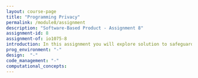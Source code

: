 ```yaml
---
layout: course-page
title: "Programming Privacy"
permalink: /module8/assignment
description: "Software-Based Product - Assignment 8"
assignment-id: 8
assignment-of: io1075-8
introduction: In this assignment you will explore solution to safeguard the privacy of your GoodNight Lamp customers.
prog_environment: "-"
design:  "-"
code_management: "-"
computational_concepts:
---
```

